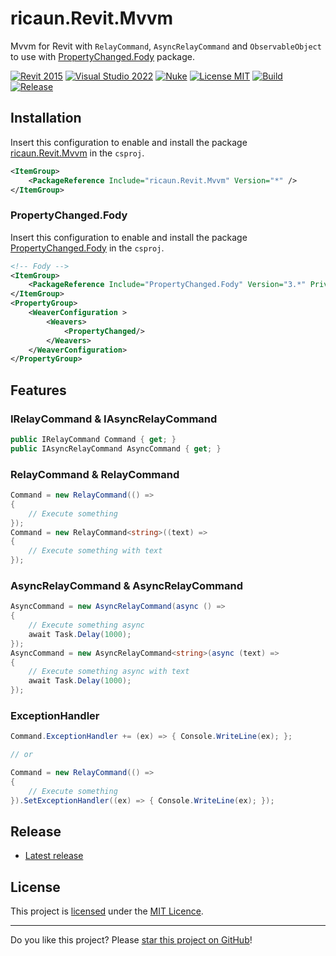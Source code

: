 # ricaun.Revit.Mvvm

Mvvm for Revit with `RelayCommand`, `AsyncRelayCommand` and `ObservableObject` to use with [PropertyChanged.Fody](https://github.com/Fody/PropertyChanged) package.

[![Revit 2015](https://img.shields.io/badge/Revit-2015+-blue.svg)](../..)
[![Visual Studio 2022](https://img.shields.io/badge/Visual%20Studio-2022-blue)](../..)
[![Nuke](https://img.shields.io/badge/Nuke-Build-blue)](https://nuke.build/)
[![License MIT](https://img.shields.io/badge/License-MIT-blue.svg)](LICENSE)
[![Build](../../actions/workflows/Build.yml/badge.svg)](../../actions)
[![Release](https://img.shields.io/nuget/v/ricaun.Revit.Mvvm?logo=nuget&label=release&color=blue)](https://www.nuget.org/packages/ricaun.Revit.Mvvm)

## Installation

Insert this configuration to enable and install the package [ricaun.Revit.Mvvm](https://www.nuget.org/packages/ricaun.Revit.Mvvm) in the `csproj`.

```xml
<ItemGroup>
    <PackageReference Include="ricaun.Revit.Mvvm" Version="*" />
</ItemGroup>
```

### PropertyChanged.Fody

Insert this configuration to enable and install the package [PropertyChanged.Fody](https://github.com/Fody/PropertyChanged) in the `csproj`.

```xml
<!-- Fody -->
<ItemGroup>
    <PackageReference Include="PropertyChanged.Fody" Version="3.*" PrivateAssets="all" />
</ItemGroup>
<PropertyGroup>
    <WeaverConfiguration >
        <Weavers>
            <PropertyChanged/>
        </Weavers>
    </WeaverConfiguration>
</PropertyGroup>
```

## Features

### IRelayCommand & IAsyncRelayCommand
```C#
public IRelayCommand Command { get; }
public IAsyncRelayCommand AsyncCommand { get; }
```

### RelayCommand & RelayCommand<T>
```C#
Command = new RelayCommand(() =>
{
    // Execute something
});
Command = new RelayCommand<string>((text) =>
{
    // Execute something with text
});
```

### AsyncRelayCommand & AsyncRelayCommand<T>
```C#
AsyncCommand = new AsyncRelayCommand(async () =>
{
    // Execute something async
    await Task.Delay(1000);
});
AsyncCommand = new AsyncRelayCommand<string>(async (text) =>
{
    // Execute something async with text
    await Task.Delay(1000);
});
```

### ExceptionHandler
```C#
Command.ExceptionHandler += (ex) => { Console.WriteLine(ex); };

// or

Command = new RelayCommand(() =>
{
    // Execute something
}).SetExceptionHandler((ex) => { Console.WriteLine(ex); });
```

## Release

* [Latest release](../../releases/latest)

## License

This project is [licensed](LICENSE) under the [MIT Licence](https://en.wikipedia.org/wiki/MIT_License).

---

Do you like this project? Please [star this project on GitHub](../../stargazers)!